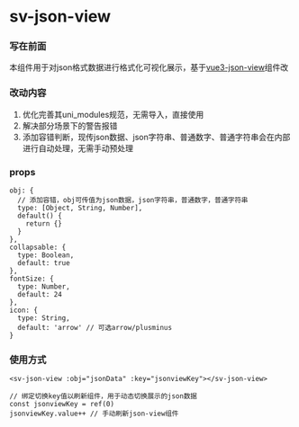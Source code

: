 # sv-json-view

### 写在前面
本组件用于对json格式数据进行格式化可视化展示，基于[vue3-json-view](https://ext.dcloud.net.cn/plugin?id=14247)组件改

### 改动内容
1. 优化完善其uni_modules规范，无需导入，直接使用
2. 解决部分场景下的警告报错
3. 添加容错判断，现传json数据、json字符串、普通数字、普通字符串会在内部进行自动处理，无需手动预处理

### props
```
obj: {
  // 添加容错，obj可传值为json数据，json字符串，普通数字，普通字符串
  type: [Object, String, Number],
  default() {
    return {}
  }
},
collapsable: {
  type: Boolean,
  default: true
},
fontSize: {
  type: Number,
  default: 24
},
icon: {
  type: String,
  default: 'arrow' // 可选arrow/plusminus
}
```

### 使用方式
```
<sv-json-view :obj="jsonData" :key="jsonviewKey"></sv-json-view>

// 绑定切换key值以刷新组件，用于动态切换展示的json数据
const jsonviewKey = ref(0)
jsonviewKey.value++ // 手动刷新json-view组件

```